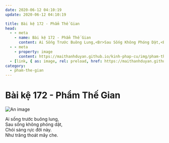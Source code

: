 ```yaml
---
date: 2020-06-12 04:10:19
update: 2020-06-12 04:10:19

title: Bài kệ 172 - Phẩm Thế Gian
head:
  - - meta
    - name: Bài kệ 172 - Phẩm Thế Gian
      content: Ai Sống Trước Buông Lung,<Br>Sau Sống Không Phóng Dật,<Br>Chói Sáng Rực Đời Này.<Br>Như Trăng Thoát Mây Che.<Br>
  - - meta
    - property: image
      content: https://maithanhduyan.github.io/kinh-phap-cu/img/pham-the-gian/pham-the-gian-172.jpg
  - [link, { as: image, rel: preload, href: https://maithanhduyan.github.io/kinh-phap-cu/img/pham-the-gian/pham-the-gian-172.jpg }]
category:
  - pham-the-gian
---
```


# Bài kệ 172 - Phẩm Thế Gian

![An image](/img/pham-the-gian/pham-the-gian-172.jpg)

Ai sống trước buông lung,<br>Sau sống không phóng dật,<br>Chói sáng rực đời này.<br>Như trăng thoát mây che.<br>
